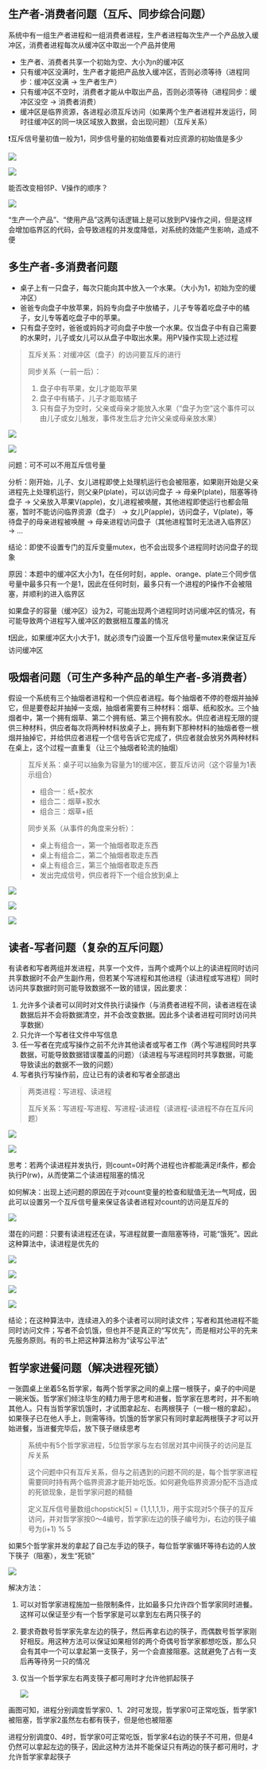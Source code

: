 ## 生产者-消费者问题（互斥、同步综合问题）

系统中有一组生产者进程和一组消费者进程，生产者进程每次生产一个产品放入缓冲区，消费者进程每次从缓冲区中取出一个产品并使用

- 生产者、消费者共享一个初始为空、大小为n的缓冲区
- 只有缓冲区没满时，生产者才能把产品放入缓冲区，否则必须等待（进程同步：缓冲区没满 -> 生产者生产）
- 只有缓冲区不空时，消费者才能从中取出产品，否则必须等待（进程同步：缓冲区没空 -> 消费者消费）
- 缓冲区是临界资源，各进程必须互斥访问（如果两个生产者进程并发运行，同时往缓冲区的同一块区域放入数据，会出现问题）（互斥关系）

❗️互斥信号量初值一般为1，同步信号量的初始值要看对应资源的初始值是多少

![](https://tva1.sinaimg.cn/large/008i3skNly1gr6laawr80j30sq09e432.jpg)

![](https://tva1.sinaimg.cn/large/008i3skNly1gr6lq5y0m3j30zi08s10u.jpg)

能否改变相邻P、V操作的顺序？

![](https://tva1.sinaimg.cn/large/008i3skNly1gr6m1k0or9j30uo0g8wpp.jpg)

“生产一个产品”、“使用产品”这两句话逻辑上是可以放到PV操作之间，但是这样会增加临界区的代码，会导致进程的并发度降低，对系统的效能产生影响，造成不便

## 多生产者-多消费者问题

- 桌子上有一只盘子，每次只能向其中放入一个水果。（大小为1，初始为空的缓冲区）
- 爸爸专向盘子中放苹果，妈妈专向盘子中放橘子，儿子专等着吃盘子中的橘子，女儿专等着吃盘子中的苹果。
- 只有盘子空时，爸爸或妈妈才可向盘子中放一个水果。仅当盘子中有自己需要的水果时，儿子或女儿可以从盘子中取出水果。用PV操作实现上述过程

> 互斥关系：对缓冲区（盘子）的访问要互斥的进行
>
> 同步关系（一前一后）：
>
> 1. 盘子中有苹果，女儿才能取苹果
> 2. 盘子中有橘子，儿子才能取橘子
> 3. 只有盘子为空时，父亲或母亲才能放入水果（“盘子为空”这个事件可以由儿子或女儿触发，事件发生后才允许父亲或母亲放水果）

![](https://tva1.sinaimg.cn/large/008i3skNly1gr74k8k33bj30lk03otac.jpg)

![](https://tva1.sinaimg.cn/large/008i3skNly1gr74kxspraj30yc08k0y4.jpg)

问题：可不可以不用互斥信号量

分析：刚开始，儿子、女儿进程即使上处理机运行也会被阻塞，如果刚开始是父亲进程先上处理机运行，则父亲P(plate)，可以访问盘子 -> 母亲P(plate)，阻塞等待盘子 -> 父亲放入苹果V(apple)，女儿进程被唤醒，其他进程即使运行也都会阻塞，暂时不能访问临界资源（盘子） -> 女儿P(apple)，访问盘子，V(plate)，等待盘子的母亲进程被唤醒 -> 母亲进程访问盘子（其他进程暂时无法进入临界区） -> ...

结论：即使不设置专门的互斥变量mutex，也不会出现多个进程同时访问盘子的现象

原因：本题中的缓冲区大小为1，在任何时刻，apple、orange、plate三个同步信号量中最多只有一个是1，因此在任何时刻，最多只有一个进程的P操作不会被阻塞，并顺利的进入临界区

如果盘子的容量（缓冲区）设为2，可能出现两个进程同时访问缓冲区的情况，有可能导致两个进程写入缓冲区的数据相互覆盖的情况

❗️因此，如果缓冲区大小大于1，就必须专门设置一个互斥信号量mutex来保证互斥访问缓冲区

## 吸烟者问题（可生产多种产品的单生产者-多消费者）

假设一个系统有三个抽烟者进程和一个供应者进程。每个抽烟者不停的卷烟并抽掉它，但是要卷起并抽掉一支烟，抽烟者需要有三种材料：烟草、纸和胶水。三个抽烟者中，第一个拥有烟草、第二个拥有纸、第三个拥有胶水。供应者进程无限的提供三种材料，供应者每次将两种材料放桌子上，拥有剩下那种材料的抽烟者卷一根烟并抽掉它，并给供应者进程一个信号告诉它完成了，供应者就会放另外两种材料在桌上，这个过程一直重复（让三个抽烟者轮流的抽烟）

> 互斥关系：桌子可以抽象为容量为1的缓冲区，要互斥访问（这个容量为1表示组合）
>
> - 组合一：纸+胶水
> - 组合二：烟草+胶水
> - 组合三：烟草+纸
>
> 同步关系（从事件的角度来分析）：
>
> - 桌上有组合一，第一个抽烟者取走东西
> - 桌上有组合二，第二个抽烟者取走东西
> - 桌上有组合三，第三个抽烟者取走东西
> - 发出完成信号，供应者将下一个组合放到桌上

![](https://tva1.sinaimg.cn/large/008i3skNly1gr75zlril5j30m804g0ut.jpg)

![](https://tva1.sinaimg.cn/large/008i3skNly1gr760fec1kj309u0ccmyx.jpg)

![](https://tva1.sinaimg.cn/large/008i3skNly1gr760yojo9j30pi06wtcj.jpg)

## 读者-写者问题（复杂的互斥问题）

有读者和写者两组并发进程，共享一个文件，当两个或两个以上的读进程同时访问共享数据时不会产生副作用，但若某个写进程和其他进程（读进程或写进程）同时访问共享数据时则可能导致数据不一致的错误，因此要求：

1. 允许多个读者可以同时对文件执行读操作（与消费者进程不同，读者进程在读数据后并不会将数据清空，并不会改变数据。因此多个读者进程可同时访问共享数据）
2. 只允许一个写者往文件中写信息
3. 任一写者在完成写操作之前不允许其他读者或写者工作（两个写进程同时共享数据，可能导致数据错误覆盖的问题）（读进程与写进程同时共享数据，可能导致读出的数据不一致的问题）
4. 写者执行写操作前，应让已有的读者和写者全部退出

> 两类进程：写进程、读进程
>
> 互斥关系：写进程-写进程、写进程-读进程（读进程-读进程不存在互斥问题）

![](https://tva1.sinaimg.cn/large/008i3skNly1gr76qrlmtuj30x602wmzl.jpg)

![](https://tva1.sinaimg.cn/large/008i3skNly1gr76r4cgpuj30e0064ab7.jpg)

思考：若两个读进程并发执行，则count=0时两个进程也许都能满足if条件，都会执行P(rw)，从而使第二个读进程阻塞的情况

如何解决：出现上述问题的原因在于对count变量的检查和赋值无法一气呵成，因此可以设置另一个互斥信号量来保证各读者进程对count的访问是互斥的

![](https://tva1.sinaimg.cn/large/008i3skNly1gr76rhfoihj30i00cmjw7.jpg)

潜在的问题：只要有读进程还在读，写进程就要一直阻塞等待，可能“饿死”。因此这种算法中，读进程是优先的

![](https://tva1.sinaimg.cn/large/008i3skNly1gr77xgaynfj30ko03owh8.jpg)

![](https://tva1.sinaimg.cn/large/008i3skNly1gr77xwelc1j306u07u751.jpg)

![](https://tva1.sinaimg.cn/large/008i3skNly1gr77y8mjfaj30by0ecmzv.jpg)

![](https://tva1.sinaimg.cn/large/008i3skNly1gr77yv8mrwj60a405k75t02.jpg)

结论；在这种算法中，连续进入的多个读者可以同时读文件；写者和其他进程不能同时访问文件；写者不会饥饿，但也并不是真正的“写优先”，而是相对公平的先来先服务原则。有的书上把这种算法称为“读写公平法”

## 哲学家进餐问题（解决进程死锁）

一张圆桌上坐着5名哲学家，每两个哲学家之间的桌上摆一根筷子，桌子的中间是一碗米饭。哲学家们倾注毕生的精力用于思考和进餐，哲学家在思考时，并不影响其他人。只有当哲学家饥饿时，才试图拿起左、右两根筷子（一根一根的拿起）。如果筷子已在他人手上，则需等待。饥饿的哲学家只有同时拿起两根筷子才可以开始进餐，当进餐完毕后，放下筷子继续思考

> 系统中有5个哲学家进程，5位哲学家与左右邻居对其中间筷子的访问是互斥关系
>
> 这个问题中只有互斥关系，但与之前遇到的问题不同的是，每个哲学家进程需要同时持有两个临界资源才能开始吃饭。如何避免临界资源分配不当造成的死锁现象，是哲学家问题的精髓
>
> 定义互斥信号量数组chopstick[5] = {1,1,1,1,1}，用于实现对5个筷子的互斥访问，并对哲学家按0～4编号，哲学家i左边的筷子编号为i，右边的筷子编号为(i+1) % 5

如果5个哲学家并发的拿起了自己左手边的筷子，每位哲学家循环等待右边的人放下筷子（阻塞），发生“死锁”

![](https://tva1.sinaimg.cn/large/008i3skNly1gr7iaeeswoj30fm098tb3.jpg)

解决方法：

1. 可以对哲学家进程施加一些限制条件，比如最多只允许四个哲学家同时进餐。这样可以保证至少有一个哲学家是可以拿到左右两只筷子的

2. 要求奇数号哲学家先拿左边的筷子，然后再拿右边的筷子，而偶数号哲学家刚好相反。用这种方法可以保证如果相邻的两个奇偶号哲学家都想吃饭，那么只会有其中一个可以拿起第一支筷子，另一个会直接阻塞。这就避免了占有一支后再等待另一只的情况

3. 仅当一个哲学家左右两支筷子都可用时才允许他抓起筷子

   ![](https://tva1.sinaimg.cn/large/008i3skNly1gr7im97i56j30gg0bsmzw.jpg)

画图可知，进程分别调度哲学家0、1、2时可发现，哲学家0可正常吃饭，哲学家1被阻塞，哲学家2虽然左右都有筷子，但是他也被阻塞

进程分别调度0、4时，哲学家0可正常吃饭，哲学家4右边的筷子不可用，但是4仍然可以拿起左边的筷子，因此这种方法并不能保证只有两边的筷子都可用时，才允许哲学家拿起筷子